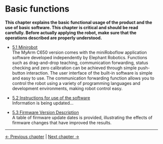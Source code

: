 # Basic functions

**This chapter explains the basic functional usage of the product and the use of basic software. This chapter is critical and should be read carefully. Before actually applying the robot, make sure that the operations described are properly understood.**

- [5.1 Minirobot](5.1-Minirobot/README.md)  
The MyArm C650 version comes with the miniRoboflow application software developed independently by Elephant Robotics. Functions such as drag-and-drop teaching, communication forwarding, status checking and zero calibration can be achieved through simple push-button interaction. The user interface of the built-in software is simple and easy to use. The communication forwarding function allows you to control the robot using a variety of programming languages and development environments, making robot control easy.

- [5.2 Instructions for use of the software]()<br>
Information is being updated...

- [5.3 Firmware Version Description](5.3-FirmwareVersionDescription/README.md)  
A table of firmware update dates is provided, illustrating the effects of firmware changes that have improved the results.

---

[← Previous chapter](../../3-BasicSettings/4-FirstTimeInstallation/4-FirstTimeInstallation.md) | [Next chapter →](../6-SDKDevelopment/README.md)